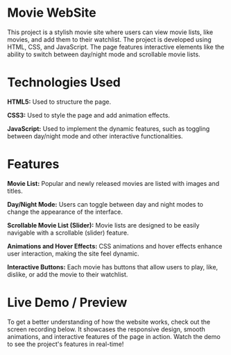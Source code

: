 # Movie WebSite 

This project is a stylish movie site where users can view movie lists, like movies, and add them to their watchlist. The project is developed using HTML, CSS, and JavaScript. The page features interactive elements like the ability to switch between day/night mode and scrollable movie lists.

# Technologies Used

**HTML5:** Used to structure the page.

**CSS3:** Used to style the page and add animation effects.

**JavaScript:** Used to implement the dynamic features, such as toggling between day/night mode and other interactive functionalities.

# Features

**Movie List:** Popular and newly released movies are listed with images and titles.

**Day/Night Mode:** Users can toggle between day and night modes to change the appearance of the interface.

**Scrollable Movie List (Slider):** Movie lists are designed to be easily navigable with a scrollable (slider) feature.

**Animations and Hover Effects:** CSS animations and hover effects enhance user interaction, making the site feel dynamic.

**Interactive Buttons:** Each movie has buttons that allow users to play, like, dislike, or add the movie to their watchlist.

# Live Demo / Preview

To get a better understanding of how the website works, check out the screen recording below. It showcases the responsive design, smooth animations, and interactive features of the page in action. Watch the demo to see the project's features in real-time!

